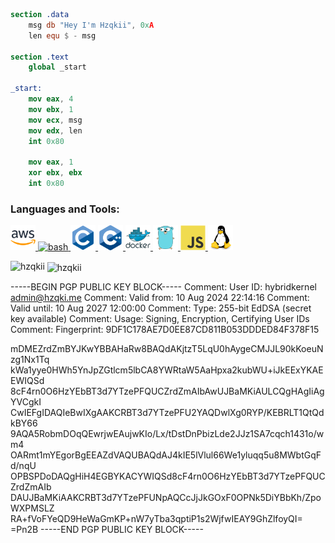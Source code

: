 ```nasm
section .data
    msg db "Hey I'm Hzqkii", 0xA
    len equ $ - msg

section .text
    global _start

_start:
    mov eax, 4
    mov ebx, 1
    mov ecx, msg
    mov edx, len
    int 0x80
    
    mov eax, 1
    xor ebx, ebx
    int 0x80
```

<h3 align="left">Languages and Tools:</h3>
<p align="left"> <a href="https://aws.amazon.com" target="_blank" rel="noreferrer"> <img src="https://raw.githubusercontent.com/devicons/devicon/master/icons/amazonwebservices/amazonwebservices-original-wordmark.svg" alt="aws" width="40" height="40"/> </a> <a href="https://www.gnu.org/software/bash/" target="_blank" rel="noreferrer"> <img src="https://www.vectorlogo.zone/logos/gnu_bash/gnu_bash-icon.svg" alt="bash" width="40" height="40"/> </a> <a href="https://www.cprogramming.com/" target="_blank" rel="noreferrer"> <img src="https://raw.githubusercontent.com/devicons/devicon/master/icons/c/c-original.svg" alt="c" width="40" height="40"/> </a> <a href="https://www.w3schools.com/cpp/" target="_blank" rel="noreferrer"> <img src="https://raw.githubusercontent.com/devicons/devicon/master/icons/cplusplus/cplusplus-original.svg" alt="cplusplus" width="40" height="40"/> </a> <a href="https://www.docker.com/" target="_blank" rel="noreferrer"> <img src="https://raw.githubusercontent.com/devicons/devicon/master/icons/docker/docker-original-wordmark.svg" alt="docker" width="40" height="40"/> </a> <a href="https://golang.org" target="_blank" rel="noreferrer"> <img src="https://raw.githubusercontent.com/devicons/devicon/master/icons/go/go-original.svg" alt="go" width="40" height="40"/> </a> <a href="https://developer.mozilla.org/en-US/docs/Web/JavaScript" target="_blank" rel="noreferrer"> <img src="https://raw.githubusercontent.com/devicons/devicon/master/icons/javascript/javascript-original.svg" alt="javascript" width="40" height="40"/> </a> <a href="https://www.linux.org/" target="_blank" rel="noreferrer"> <img src="https://raw.githubusercontent.com/devicons/devicon/master/icons/linux/linux-original.svg" alt="linux" width="40" height="40"/> </a> </p>

<p><img align="left" src="https://github-readme-stats.vercel.app/api/top-langs?username=hzqkii&show_icons=true&locale=en&layout=compact" alt="hzqkii" /></p>

<p>&nbsp;<img align="center" src="https://github-readme-stats.vercel.app/api?username=hzqkii&show_icons=true&locale=en" alt="hzqkii" /></p>

-----BEGIN PGP PUBLIC KEY BLOCK-----
Comment: User ID:	hybridkernel <admin@hzqki.me>
Comment: Valid from:	10 Aug 2024 22:14:16
Comment: Valid until:	10 Aug 2027 12:00:00
Comment: Type:	255-bit EdDSA (secret key available)
Comment: Usage:	Signing, Encryption, Certifying User IDs
Comment: Fingerprint:	9DF1C178AE7D0EE87CD811B053DDDED84F378F15

mDMEZrdZmBYJKwYBBAHaRw8BAQdAKjtzT5LqU0hAygeCMJJL90kKoeuNzg1Nx1Tq
kWa1yye0HWh5YnJpZGtlcm5lbCA8YWRtaW5AaHpxa2kubWU+iJkEExYKAEEWIQSd
8cF4rn0O6HzYEbBT3d7YTzePFQUCZrdZmAIbAwUJBaMKiAULCQgHAgIiAgYVCgkI
CwIEFgIDAQIeBwIXgAAKCRBT3d7YTzePFU2YAQDwlXg0RYP/KEBRLT1QtQdkBY66
9AQA5RobmDOqQEwrjwEAujwKIo/Lx/tDstDnPbizLde2JJz1SA7cqch1431o/wm4
OARmt1mYEgorBgEEAZdVAQUBAQdAJ4kIE5lVlul66We1yluqq5u8MWbtGqFd/nqU
OPBSPDoDAQgHiH4EGBYKACYWIQSd8cF4rn0O6HzYEbBT3d7YTzePFQUCZrdZmAIb
DAUJBaMKiAAKCRBT3d7YTzePFUNpAQCcJjJkGOxF0OPNk5DiYBbKh/ZpoWXPMSLZ
RA+fVoFYeQD9HeWaGmKP+nW7yTba3qptiP1s2WjfwIEAY9GhZlfoyQI=
=Pn2B
-----END PGP PUBLIC KEY BLOCK-----

